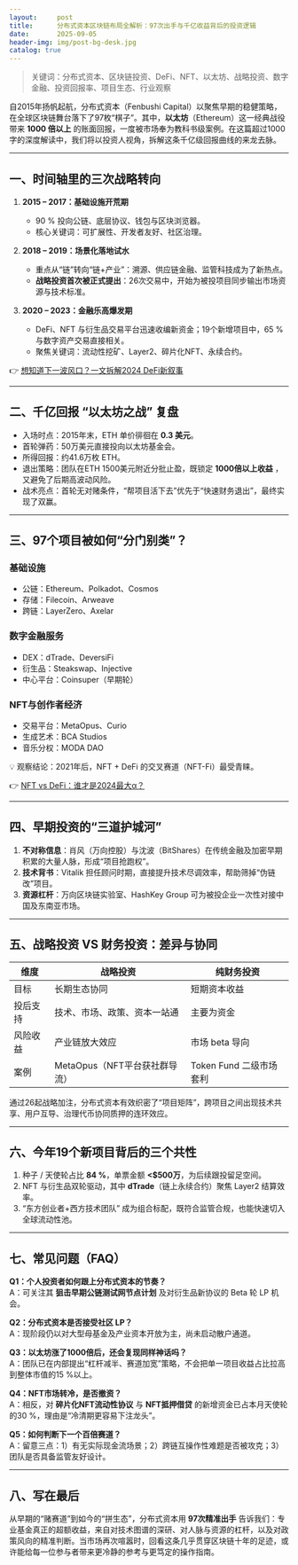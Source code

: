 ```yaml
---
layout:     post
title:      分布式资本区块链布局全解析：97次出手与千亿收益背后的投资逻辑
date:       2025-09-05
header-img: img/post-bg-desk.jpg
catalog: true
---
```


> 关键词：分布式资本、区块链投资、DeFi、NFT、以太坊、战略投资、数字金融、投资回报率、项目生态、行业观察

自2015年扬帆起航，分布式资本（Fenbushi Capital）以聚焦早期的稳健策略，在全球区块链舞台落下了97枚“棋子”。其中，**以太坊**（Ethereum）这一经典战役带来 **1000 倍以上** 的账面回报，一度被市场奉为教科书级案例。在这篇超过1000字的深度解读中，我们将以投资人视角，拆解这条千亿级回报曲线的来龙去脉。

---

## 一、时间轴里的三次战略转向  

1. **2015 – 2017：基础设施开荒期**  
   - 90 % 投向公链、底层协议、钱包与区块浏览器。  
   - 核心关键词：可扩展性、开发者友好、社区治理。

2. **2018 – 2019：场景化落地试水**  
   - 重点从“链”转向“链+产业”：溯源、供应链金融、监管科技成为了新热点。  
   - **战略投资首次被正式提出**：26次交易中，开始为被投项目同步输出市场资源与技术标准。

3. **2020 – 2023：金融乐高爆发期**  
   - DeFi、NFT 与衍生品交易平台迅速收编新资金；19个新增项目中，65 % 与数字资产交易直接相关。  
   - 聚焦关键词：流动性挖矿、Layer2、碎片化NFT、永续合约。

👉 [想知道下一波风口？一文拆解2024 DeFi新叙事](https://okxdog.com/)

---

## 二、千亿回报 “以太坊之战” 复盘

- 入场时点：2015年末，ETH 单价徘徊在 **0.3 美元**。  
- 首轮弹药：50万美元直接投向以太坊基金会。  
- 所得回报：约41.6万枚 ETH。  
- 退出策略：团队在ETH 1500美元附近分批止盈，既锁定 **1000倍以上收益** ，又避免了后期高波动风险。  
- 战术亮点：首轮无对赌条件，“帮项目活下去”优先于“快速财务退出”，最终实现了双赢。

---

## 三、97个项目被如何“分门别类”？

### 基础设施  
- 公链：Ethereum、Polkadot、Cosmos  
- 存储：Filecoin、Arweave  
- 跨链：LayerZero、Axelar  

### 数字金融服务  
- DEX：dTrade、DeversiFi  
- 衍生品：Steakswap、Injective  
- 中心平台：Coinsuper（早期轮）  

### NFT与创作者经济  
- 交易平台：MetaOpus、Curio  
- 生成艺术：BCA Studios  
- 音乐分权：MODA DAO  

💡 观察结论：2021年后，NFT + DeFi 的交叉赛道（NFT-Fi）最受青睐。

👉 [NFT vs DeFi：谁才是2024最大α？](https://okxdog.com/)

---

## 四、早期投资的“三道护城河”

1. **不对称信息**：肖风（万向控股）与沈波（BitShares）在传统金融及加密早期积累的大量人脉，形成“项目抢跑权”。  
2. **技术背书**：Vitalik 担任顾问时期，直接提升技术尽调效率，帮助筛掉“伪链改”项目。  
3. **资源杠杆**：万向区块链实验室、HashKey Group 可为被投企业一次性对接中国及东南亚市场。

---

## 五、战略投资 VS 财务投资：差异与协同

| 维度 | 战略投资 | 纯财务投资 |
|---|---|---|
| 目标 | 长期生态协同 | 短期资本收益 |
| 投后支持 | 技术、市场、政策、资本一站通 | 主要为资金 |
| 风险收益 | 产业链放大效应 | 市场 beta 导向 |
| 案例 | MetaOpus（NFT平台获社群导流） | Token Fund 二级市场套利 |

通过26起战略加注，分布式资本有效织密了“项目矩阵”，跨项目之间出现技术共享、用户互导、治理代币协同质押的连环效应。

---

## 六、今年19个新项目背后的三个共性

1. 种子 / 天使轮占比 **84 %**，单票金额 **<$500万**，为后续跟投留足空间。  
2. NFT 与衍生品双轮驱动，其中 **dTrade**（链上永续合约）聚焦 Layer2 结算效率。  
3. “东方创业者+西方技术团队” 成为组合标配，既符合监管合规，也能快速切入全球流动性池。

---

## 七、常见问题（FAQ）

**Q1：个人投资者如何跟上分布式资本的节奏？**  
A：可关注其 **狙击早期公链测试网节点计划** 及对衍生品新协议的 Beta 轮 LP 机会。

**Q2：分布式资本是否接受社区 LP？**  
A：现阶段仍以对大型母基金及产业资本开放为主，尚未启动散户通道。

**Q3：以太坊涨了1000倍后，还会复现同样神话吗？**  
A：团队已在内部提出“杠杆减半、赛道加宽”策略，不会把单一项目收益占比拉高到整体市值的15 %以上。

**Q4：NFT市场转冷，是否撤资？**  
A：相反，对 **碎片化NFT流动性协议** 与 **NFT抵押借贷** 的新增资金已占本月天使轮的30 %，理由是“冷清期更容易下注龙头”。

**Q5：如何判断下一个百倍赛道？**  
A：留意三点：1）有无实际现金流场景；2）跨链互操作性难题是否被攻克；3）团队是否具备监管友好设计。  

---

## 八、写在最后

从早期的“赌赛道”到如今的“拼生态”，分布式资本用 **97次精准出手** 告诉我们：专业基金真正的超额收益，来自对技术图谱的深研、对人脉与资源的杠杆，以及对政策风向的精准判断。当市场再次喧嚣时，回看这条几乎贯穿区块链十年的足迹，或许能给每一位参与者带来更冷静的参考与更笃定的操作指南。